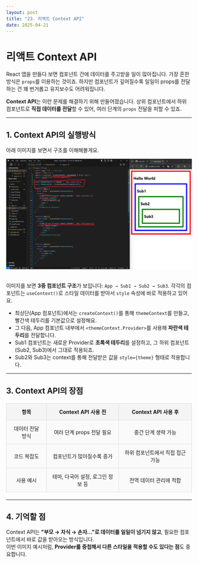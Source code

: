 ```yaml
---
layout: post
title: "23. 리액트 Context API"
date: 2025-04-21
---
```


# 리액트 Context API

React 앱을 만들다 보면 컴포넌트 간에 데이터를 주고받을 일이 많아집니다. 가장 흔한 방식은 `props`를 이용하는 것이죠. 하지만 컴포넌트가 깊어질수록 일일이 props를 전달하는 건 꽤 번거롭고 유지보수도 어려워집니다.

**Context API**는 이런 문제를 해결하기 위해 만들어졌습니다. 상위 컴포넌트에서 하위 컴포넌트로 **직접 데이터를 전달**할 수 있어, 여러 단계의 `props` 전달을 피할 수 있죠.

---

## 1. Context API의 실행방식

아래 이미지를 보면서 구조를 이해해볼게요.

<div style="text-align: center;">
  <img src="/사진들/리액트/Context API.png" alt="Context API를 사용한 컴포넌트 트리와 스타일 흐름" />
</div>

<br>

이미지를 보면 **3중 컴포넌트 구조**가 보입니다: `App → Sub1 → Sub2 → Sub3`. 각각의 컴포넌트는 `useContext()`로 스타일 데이터를 받아서 `style` 속성에 바로 적용하고 있어요.

- 최상단(App 컴포넌트)에서는 `createContext()`를 통해 `themeContext`를 만들고, 빨간색 테두리를 기본값으로 설정해요.
- 그 다음, App 컴포넌트 내부에서 `<themeContext.Provider>`를 사용해 **파란색 테두리**를 전달합니다.
- Sub1 컴포넌트는 새로운 Provider로 **초록색 테두리**를 설정하고, 그 하위 컴포넌트(Sub2, Sub3)에서 그대로 적용되죠.
- Sub2와 Sub3는 context를 통해 전달받은 값을 `style={theme}` 형태로 적용합니다.

---

## 3. Context API의 장점

| 항목                    | Context API 사용 전             | Context API 사용 후                    |
|-------------------------|----------------------------------|----------------------------------------|
| 데이터 전달 방식        | 여러 단계 props 전달 필요       | 중간 단계 생략 가능                    |
| 코드 복잡도            | 컴포넌트가 많아질수록 증가       | 하위 컴포넌트에서 직접 접근 가능       |
| 사용 예시               | 테마, 다국어 설정, 로그인 정보 등 | 전역 데이터 관리에 적합                 |

---

## 4. 기억할 점


Context API는 **"부모 → 자식 → 손자..."로 데이터를 일일이 넘기지 않고**, 필요한 컴포넌트에서 바로 값을 받아오는 방식입니다.  
이번 이미지 예시처럼, **Provider를 중첩해서 다른 스타일을 적용할 수도 있다는 점**도 중요합니다.

<style>
  table {
    width: 100%;
    border-collapse: collapse;
    margin: 20px 0;
  }

  th, td {
    border: 2px solid #333;
    padding: 12px;
    text-align: center;
  }

  th {
    background-color: #f4f4f4;
    font-weight: bold;
  }

  td {
    background-color: #fafafa;
  }

  table th, table td {
    border: 1px solid #ddd;
  }
</style>
